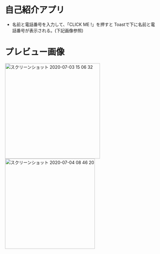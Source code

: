 # 自己紹介アプリ

*  名前と電話番号を入力して、「CLICK ME !」を押すと
Toastで下に名前と電話番号が表示される。(下記画像参照)

#  プレビュー画像

<img width="313" alt="スクリーンショット 2020-07-03 15 06 32" src="https://user-images.githubusercontent.com/49052894/86437126-c9d4a600-bd3e-11ea-89ed-7912cbd0cd82.png">
<img width="296" alt="スクリーンショット 2020-07-04 08 46 20" src="https://user-images.githubusercontent.com/49052894/86501323-d99dca00-bdd2-11ea-9a7f-140485fc2c96.png">